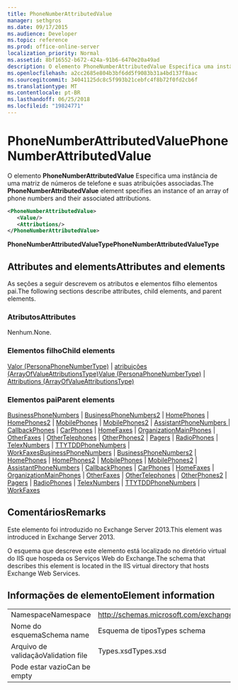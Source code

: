```yaml
---
title: PhoneNumberAttributedValue
manager: sethgros
ms.date: 09/17/2015
ms.audience: Developer
ms.topic: reference
ms.prod: office-online-server
localization_priority: Normal
ms.assetid: 8bf16552-b672-424a-91b6-6470e20a49ad
description: O elemento PhoneNumberAttributedValue Especifica uma instância de uma matriz de números de telefone e suas atribuições associadas.
ms.openlocfilehash: a2cc2685e804b3bf6dd5f9083b31a4bd137f8aac
ms.sourcegitcommit: 34041125dc8c5f993b21cebfc4f8b72f0fd2cb6f
ms.translationtype: MT
ms.contentlocale: pt-BR
ms.lasthandoff: 06/25/2018
ms.locfileid: "19824771"
---
```

# <a name="phonenumberattributedvalue"></a><span data-ttu-id="59ab2-103">PhoneNumberAttributedValue</span><span class="sxs-lookup"><span data-stu-id="59ab2-103">PhoneNumberAttributedValue</span></span>

<span data-ttu-id="59ab2-104">O elemento **PhoneNumberAttributedValue** Especifica uma instância de uma matriz de números de telefone e suas atribuições associadas.</span><span class="sxs-lookup"><span data-stu-id="59ab2-104">The **PhoneNumberAttributedValue** element specifies an instance of an array of phone numbers and their associated attributions.</span></span> 
  
```XML
<PhoneNumberAttributedValue>
   <Value/>
   <Attributions/>
</PhoneNumberAttributedValue>
```

 <span data-ttu-id="59ab2-105">**PhoneNumberAttributedValueType**</span><span class="sxs-lookup"><span data-stu-id="59ab2-105">**PhoneNumberAttributedValueType**</span></span>
## <a name="attributes-and-elements"></a><span data-ttu-id="59ab2-106">Attributes and elements</span><span class="sxs-lookup"><span data-stu-id="59ab2-106">Attributes and elements</span></span>

<span data-ttu-id="59ab2-107">As seções a seguir descrevem os atributos e elementos filho elementos pai.</span><span class="sxs-lookup"><span data-stu-id="59ab2-107">The following sections describe attributes, child elements, and parent elements.</span></span>
  
### <a name="attributes"></a><span data-ttu-id="59ab2-108">Atributos</span><span class="sxs-lookup"><span data-stu-id="59ab2-108">Attributes</span></span>

<span data-ttu-id="59ab2-109">Nenhum.</span><span class="sxs-lookup"><span data-stu-id="59ab2-109">None.</span></span>
  
### <a name="child-elements"></a><span data-ttu-id="59ab2-110">Elementos filho</span><span class="sxs-lookup"><span data-stu-id="59ab2-110">Child elements</span></span>

<span data-ttu-id="59ab2-111">[Valor (PersonaPhoneNumberType)](value-personaphonenumbertype.md) | [atribuições (ArrayOfValueAttributionsType)](attributions-arrayofvalueattributionstype.md)</span><span class="sxs-lookup"><span data-stu-id="59ab2-111">[Value (PersonaPhoneNumberType)](value-personaphonenumbertype.md) | [Attributions (ArrayOfValueAttributionsType)](attributions-arrayofvalueattributionstype.md)</span></span>
  
### <a name="parent-elements"></a><span data-ttu-id="59ab2-112">Elementos pai</span><span class="sxs-lookup"><span data-stu-id="59ab2-112">Parent elements</span></span>

<span data-ttu-id="59ab2-113">[BusinessPhoneNumbers](businessphonenumbers.md) | [BusinessPhoneNumbers2](businessphonenumbers2.md) | [HomePhones](homephones.md) | [HomePhones2](homephones2.md) | [MobilePhones](mobilephones.md) | [MobilePhones2](mobilephones2.md) | [AssistantPhoneNumbers ](assistantphonenumbers.md)  |  [CallbackPhones](callbackphones.md) | [CarPhones](carphones.md) | [HomeFaxes](homefaxes.md) | [OrganizationMainPhones](organizationmainphones.md) | [OtherFaxes](otherfaxes.md) | [OtherTelephones](othertelephones.md)  |  [OtherPhones2](otherphones2.md) | [Pagers](pagers.md) | [RadioPhones](radiophones.md) | [TelexNumbers](telexnumbers.md) | [TTYTDDPhoneNumbers](ttytddphonenumbers.md) | [WorkFaxes](workfaxes.md)</span><span class="sxs-lookup"><span data-stu-id="59ab2-113">[BusinessPhoneNumbers](businessphonenumbers.md) | [BusinessPhoneNumbers2](businessphonenumbers2.md) | [HomePhones](homephones.md) | [HomePhones2](homephones2.md) | [MobilePhones](mobilephones.md) | [MobilePhones2](mobilephones2.md) | [AssistantPhoneNumbers](assistantphonenumbers.md) | [CallbackPhones](callbackphones.md) | [CarPhones](carphones.md) | [HomeFaxes](homefaxes.md) | [OrganizationMainPhones](organizationmainphones.md) | [OtherFaxes](otherfaxes.md) | [OtherTelephones](othertelephones.md) | [OtherPhones2](otherphones2.md) | [Pagers](pagers.md) | [RadioPhones](radiophones.md) | [TelexNumbers](telexnumbers.md) | [TTYTDDPhoneNumbers](ttytddphonenumbers.md) | [WorkFaxes](workfaxes.md)</span></span>
  
## <a name="remarks"></a><span data-ttu-id="59ab2-114">Comentários</span><span class="sxs-lookup"><span data-stu-id="59ab2-114">Remarks</span></span>

<span data-ttu-id="59ab2-115">Este elemento foi introduzido no Exchange Server 2013.</span><span class="sxs-lookup"><span data-stu-id="59ab2-115">This element was introduced in Exchange Server 2013.</span></span>
  
<span data-ttu-id="59ab2-116">O esquema que descreve este elemento está localizado no diretório virtual do IIS que hospeda os Serviços Web do Exchange.</span><span class="sxs-lookup"><span data-stu-id="59ab2-116">The schema that describes this element is located in the IIS virtual directory that hosts Exchange Web Services.</span></span>
  
## <a name="element-information"></a><span data-ttu-id="59ab2-117">Informações de elemento</span><span class="sxs-lookup"><span data-stu-id="59ab2-117">Element information</span></span>

|||
|:-----|:-----|
|<span data-ttu-id="59ab2-118">Namespace</span><span class="sxs-lookup"><span data-stu-id="59ab2-118">Namespace</span></span>  <br/> |http://schemas.microsoft.com/exchange/services/2006/types  <br/> |
|<span data-ttu-id="59ab2-119">Nome do esquema</span><span class="sxs-lookup"><span data-stu-id="59ab2-119">Schema name</span></span>  <br/> |<span data-ttu-id="59ab2-120">Esquema de tipos</span><span class="sxs-lookup"><span data-stu-id="59ab2-120">Types schema</span></span>  <br/> |
|<span data-ttu-id="59ab2-121">Arquivo de validação</span><span class="sxs-lookup"><span data-stu-id="59ab2-121">Validation file</span></span>  <br/> |<span data-ttu-id="59ab2-122">Types.xsd</span><span class="sxs-lookup"><span data-stu-id="59ab2-122">Types.xsd</span></span>  <br/> |
|<span data-ttu-id="59ab2-123">Pode estar vazio</span><span class="sxs-lookup"><span data-stu-id="59ab2-123">Can be empty</span></span>  <br/> ||
   

